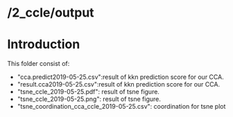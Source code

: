 # /2_ccle/output
# Introduction
This folder consist of: <br/> 
- "cca.predict2019-05-25.csv":result of kkn prediction score for our CCA.<br/> 
- "result.cca2019-05-25.csv":result of kkn prediction score for our CCA.<br/> 
- "tsne_ccle_2019-05-25.pdf": result of tsne figure.<br/> 
- "tsne_ccle_2019-05-25.png": result of tsne figure.<br/> 
- "tsne_coordination_cca_ccle_2019-05-25.csv": coordination for tsne plot
